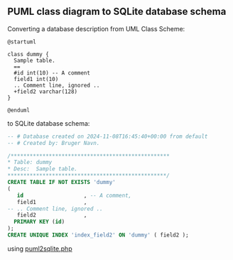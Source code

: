 ## PUML class diagram to SQLite database schema

Converting a database description from UML Class Scheme:
```puml
@startuml

class dummy {
  Sample table.
  ==
  #id int(10) -- A comment
  field1 int(10)
  .. Comment line, ignored ..
  +field2 varchar(128)
}

@enduml
```

to SQLite database schema:

```sql
-- # Database created on 2024-11-08T16:45:40+00:00 from default
-- # Created by: Bruger Navn.

/**************************************************
* Table: dummy
* Desc:  Sample table.
**************************************************/
CREATE TABLE IF NOT EXISTS 'dummy'
(
   id                   , -- A comment,
   field1               ,
-- .. Comment line, ignored ..
   field2               ,
  PRIMARY KEY (id)
);
CREATE UNIQUE INDEX 'index_field2' ON 'dummy' ( field2 );
```

using [puml2sqlite.php](puml2sqlite.php)
